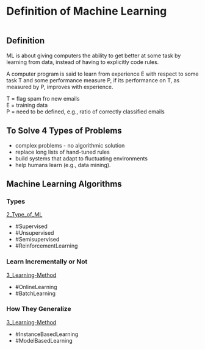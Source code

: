 # Definition of Machine Learning
```toc
```

## Definition
ML is about giving computers the ability to get better at some task by learning from data, instead of having to explicitly code rules.

A computer program is said to learn from experience E with respect to some task T and some performance measure P, if its performance on T, as measured by P, improves with experience.

T = flag spam fro new emails  
E = training data  
P = need to be defined, e.g., ratio of correctly classified emails

## To Solve 4 Types of Problems
- complex problems - no algorithmic solution
- replace long lists of hand-tuned rules
- build systems that adapt to fluctuating environments
- help humans learn (e.g., data mining).

## Machine Learning Algorithms

### Types
[2_Type_of_ML](2_Type_of_ML.md)
- #Supervised
- #Unsupervised
- #Semisupervised
- #ReinforcementLearning

### Learn Incrementally or Not
[3_Learning-Method](3_Learning-Method.md)
- #OnlineLearning
- #BatchLearning

### How They Generalize
[3_Learning-Method](3_Learning-Method.md)
- #InstanceBasedLearning
- #ModelBasedLearning
